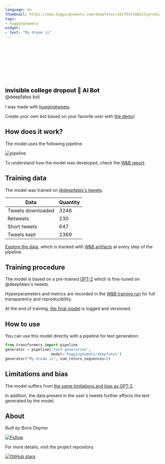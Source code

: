 ```yaml
---
language: en
thumbnail: https://www.huggingtweets.com/deepfates/1617047160223/predictions.png
tags:
- huggingtweets
widget:
- text: "My dream is"
---
```


<div>
<div style="width: 132px; height:132px; border-radius: 50%; background-size: cover; background-image: url('https://pbs.twimg.com/profile_images/1360640553373716482/Ai7f4fzH_400x400.jpg')">
</div>
<div style="margin-top: 8px; font-size: 19px; font-weight: 800">invisible college dropout 🤖 AI Bot </div>
<div style="font-size: 15px">@deepfates bot</div>
</div>

I was made with [huggingtweets](https://github.com/borisdayma/huggingtweets).

Create your own bot based on your favorite user with [the demo](https://colab.research.google.com/github/borisdayma/huggingtweets/blob/master/huggingtweets-demo.ipynb)!

## How does it work?

The model uses the following pipeline.

![pipeline](https://github.com/borisdayma/huggingtweets/blob/master/img/pipeline.png?raw=true)

To understand how the model was developed, check the [W&B report](https://wandb.ai/wandb/huggingtweets/reports/HuggingTweets-Train-a-Model-to-Generate-Tweets--VmlldzoxMTY5MjI).

## Training data

The model was trained on [@deepfates's tweets](https://twitter.com/deepfates).

| Data | Quantity |
| --- | --- |
| Tweets downloaded | 3246 |
| Retweets | 230 |
| Short tweets | 647 |
| Tweets kept | 2369 |

[Explore the data](https://wandb.ai/wandb/huggingtweets/runs/3jkblzyg/artifacts), which is tracked with [W&B artifacts](https://docs.wandb.com/artifacts) at every step of the pipeline.

## Training procedure

The model is based on a pre-trained [GPT-2](https://huggingface.co/gpt2) which is fine-tuned on @deepfates's tweets.

Hyperparameters and metrics are recorded in the [W&B training run](https://wandb.ai/wandb/huggingtweets/runs/3lia0i7h) for full transparency and reproducibility.

At the end of training, [the final model](https://wandb.ai/wandb/huggingtweets/runs/3lia0i7h/artifacts) is logged and versioned.

## How to use

You can use this model directly with a pipeline for text generation:

```python
from transformers import pipeline
generator = pipeline('text-generation',
                     model='huggingtweets/deepfates')
generator("My dream is", num_return_sequences=5)
```

## Limitations and bias

The model suffers from [the same limitations and bias as GPT-2](https://huggingface.co/gpt2#limitations-and-bias).

In addition, the data present in the user's tweets further affects the text generated by the model.

## About

*Built by Boris Dayma*

[![Follow](https://img.shields.io/twitter/follow/borisdayma?style=social)](https://twitter.com/intent/follow?screen_name=borisdayma)

For more details, visit the project repository.

[![GitHub stars](https://img.shields.io/github/stars/borisdayma/huggingtweets?style=social)](https://github.com/borisdayma/huggingtweets)
